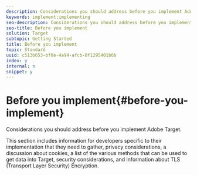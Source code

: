 ```yaml
---
description: Considerations you should address before you implement Adobe Target.
keywords: implement;implementing
seo-description: Considerations you should address before you implement Adobe Target.
seo-title: Before you implement
solution: Target
subtopic: Getting Started
title: Before you implement
topic: Standard
uuid: c513b653-bf0e-4a94-afcb-0f1295401b6b
index: y
internal: n
snippet: y
---
```


# Before you implement{#before-you-implement}

Considerations you should address before you implement Adobe Target.

This section includes information for developers specific to their implementation that they need to gather, privacy considerations, a discussion about cookies, a list of the various methods that can be used to get data into Target, security considerations, and information about TLS (Transport Layer Security) Encryption. 
